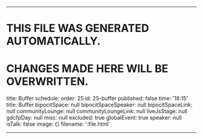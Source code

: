 ----

# THIS FILE WAS GENERATED AUTOMATICALLY.
# CHANGES MADE HERE WILL BE OVERWRITTEN.

title: Buffer
schedule:
  order: 25
  id: 25-buffer
  published: false
  time: '18:15'
  title: Buffer
  bipocitSpace: null
  bipocitSpaceSpeaker: null
  bipocitSpaceLink: null
  communityLounge: null
  communityLoungeLink: null
  liveJsStage: null
  gdcfpDay: null
  misc: null
  excluded: true
  globalEvent: true
  speaker: null
  isTalk: false
  image: {}
filename: ':file.html'

----

